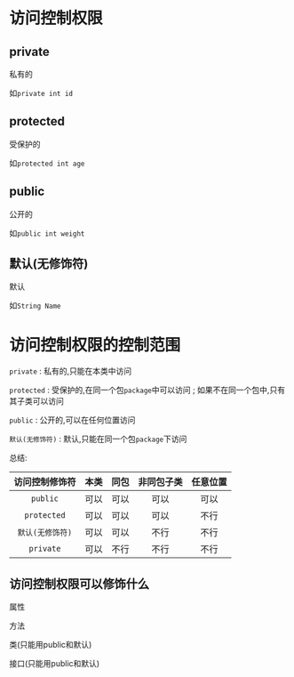 # 访问控制权限

## private

私有的

如`private int id`

## protected

受保护的

如`protected int age`

## public

公开的

如`public int weight`

## 默认(无修饰符)

默认

如`String Name`

# 访问控制权限的控制范围

`private` : 私有的,只能在本类中访问

`protected` : 受保护的,在同一个包`package`中可以访问 ; 如果不在同一个包中,只有其子类可以访问

`public` : 公开的,可以在任何位置访问

`默认(无修饰符)` : 默认,只能在同一个包`package`下访问

总结:

|  访问控制修饰符  | 本类 | 同包 | 非同包子类 | 任意位置 |
| :--------------: | :--: | :--: | :--------: | :------: |
|     `public`     | 可以 | 可以 |    可以    |   可以   |
|   `protected`    | 可以 | 可以 |    可以    |   不行   |
| `默认(无修饰符)` | 可以 | 可以 |    不行    |   不行   |
|    `private`     | 可以 | 不行 |    不行    |   不行   |



## 访问控制权限可以修饰什么

属性

方法

类(只能用public和默认)

接口(只能用public和默认)





